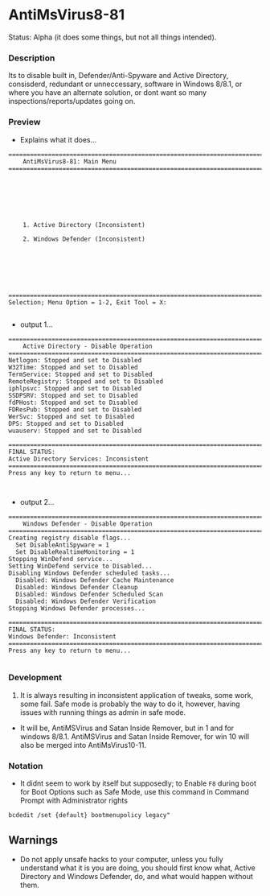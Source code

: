 # AntiMsVirus8-81
Status: Alpha (it does some things, but not all things intended).

### Description
Its to disable built in, Defender/Anti-Spyware and Active Directory, consisderd, redundant or unneccessary, software in Windows 8/8.1, or where you have an alternate solution, or dont want so many inspections/reports/updates going on. 

### Preview
- Explains what it does...
```
===============================================================================
    AntiMsVirus8-81: Main Menu
===============================================================================







    1. Active Directory (Inconsistent)

    2. Windows Defender (Inconsistent)







===============================================================================
Selection; Menu Option = 1-2, Exit Tool = X:


```
- output 1...
```
===============================================================================
    Active Directory - Disable Operation
===============================================================================
Netlogon: Stopped and set to Disabled
W32Time: Stopped and set to Disabled
TermService: Stopped and set to Disabled
RemoteRegistry: Stopped and set to Disabled
iphlpsvc: Stopped and set to Disabled
SSDPSRV: Stopped and set to Disabled
fdPHost: Stopped and set to Disabled
FDResPub: Stopped and set to Disabled
WerSvc: Stopped and set to Disabled
DPS: Stopped and set to Disabled
wuauserv: Stopped and set to Disabled

===============================================================================
FINAL STATUS:
Active Directory Services: Inconsistent
===============================================================================
Press any key to return to menu...



```
- output 2...
```
===============================================================================
    Windows Defender - Disable Operation
===============================================================================
Creating registry disable flags...
  Set DisableAntiSpyware = 1
  Set DisableRealtimeMonitoring = 1
Stopping WinDefend service...
Setting WinDefend service to Disabled...
Disabling Windows Defender scheduled tasks...
  Disabled: Windows Defender Cache Maintenance
  Disabled: Windows Defender Cleanup
  Disabled: Windows Defender Scheduled Scan
  Disabled: Windows Defender Verification
Stopping Windows Defender processes...

===============================================================================
FINAL STATUS:
Windows Defender: Inconsistent
===============================================================================
Press any key to return to menu...


```

### Development
1) It is always resulting in inconsistent application of tweaks, some work, some fail. Safe mode is probably the way to do it, however, having issues with running things as admin in safe mode.
- It will be, AntiMSVirus and Satan Inside Remover, but in 1 and for windows 8/8.1. AntiMSVirus and Satan Inside Remover, for win 10 will also be merged into AntiMsVirus10-11.

### Notation
- It didnt seem to work by itself but supposedly; to Enable `F8` during boot for Boot Options such as Safe Mode, use this command in Command Prompt with Administrator rights
```
bcdedit /set {default} bootmenupolicy legacy"
```
## Warnings
- Do not apply unsafe hacks to your computer, unless you fully understand what it is you are doing, you should first know what, Active Directory and Windows Defender, do, and what would happen without them.
